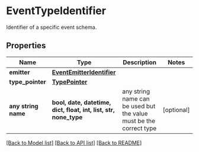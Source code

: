 # EventTypeIdentifier

Identifier of a specific event schema.

## Properties
Name | Type | Description | Notes
------------ | ------------- | ------------- | -------------
**emitter** | [**EventEmitterIdentifier**](EventEmitterIdentifier.md) |  | 
**type_pointer** | [**TypePointer**](TypePointer.md) |  | 
**any string name** | **bool, date, datetime, dict, float, int, list, str, none_type** | any string name can be used but the value must be the correct type | [optional]

[[Back to Model list]](../README.md#documentation-for-models) [[Back to API list]](../README.md#documentation-for-api-endpoints) [[Back to README]](../README.md)


